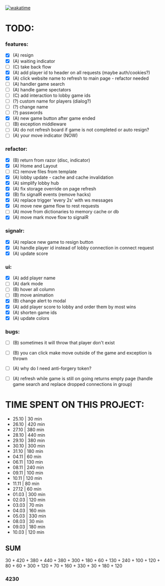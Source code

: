 [![wakatime](https://wakatime.com/badge/user/9f5e6603-f83c-481f-833b-fe7bf79e0c30/project/018b68c1-e566-4e5c-bee2-82f802d59d27.svg)](https://wakatime.com/badge/user/9f5e6603-f83c-481f-833b-fe7bf79e0c30/project/018b68c1-e566-4e5c-bee2-82f802d59d27)

# TODO:
### features:
- [x] (A) resign
- [x] (A) waiting indicator
- [ ] (C) take back flow
- [x] (A) add player id to header on all requests (maybe auth/cookies?)
- [x] (A) click website name to refresh to main page - refactor needed 
- [ ] (A) handler game search
- [ ] (A) handle game spectators
- [ ] (C) add interaction to lobby game ids
- [ ] (?) custom name for players (dialog?)
- [ ] (?) change name
- [ ] (?) passwords
- [x] (A) new game button after game ended
- [ ] (B) exception middleware 
- [ ] (A) do not refresh board if game is not completed or auto resign?
- [ ] (A) your move indicator (NOW)

### refactor:
- [x] (B) return from razor (disc, indicator)
- [x] (A) Home and Layout
- [ ] (C) remove files from template
- [x] (A) lobby update - cache and cache invalidation
- [x] (A) simplify lobby hub
- [x] (A) fix storage override on page refresh
- [x] (B) fix signalR events (remove hacks)
- [x] (A) replace trigger 'every 2s' with ws messages  
- [x] (A) move new game flow to rest requests
- [ ] (A) move from dictionaries to memory cache or db
- [x] (A) move mark move flow to signalR  
 
### signalr:
- [x] (A) replace new game to resign button
- [x] (A) handle player id instead of lobby connection in connect request
- [x] (A) update score  

### ui:
- [x] (A) add player name
- [ ] (A) dark mode
- [ ] (B) hover all column
- [ ] (B) move animation
- [x] (B) change alert to modal
- [x] (A) add player score to lobby and order them by most wins
- [x] (A) shorten game ids
- [x] (A) update colors

### bugs:
- [ ] (B) sometimes it will throw that player don't exist
- [ ] (B) you can click make move outside of the game and exception is thrown  
- [ ] (A) why do I need anti-forgery token? 
- [ ] (A) refresh while game is still on going returns empty page (handle game search and replace dropped connections in group)


# TIME SPENT ON THIS PROJECT:
- 25.10 | 30 min
- 26.10 | 420 min
- 27.10 | 380 min
- 28.10 | 440 min
- 29.10 | 380 min
- 30.10 | 300 min
- 31.10 | 180 min
- 04.11 | 60 min
- 06.11 | 130 min
- 08.11 | 240 min
- 09.11 | 100 min
- 10.11 | 120 min
- 11.11 | 80 min
- 27.12 | 60 min
- 01.03 | 300 min
- 02.03 | 120 min
- 03.03 | 70 min
- 04.03 | 160 min
- 05.03 | 330 min
- 08.03 | 30 min
- 09.03 | 180 min
- 10.03 | 120 min

## SUM
30 + 420 + 380 + 440 + 380 + 300 + 180 + 60 + 130 + 240 + 100 + 120 + 80 + 60 + 300 + 120 + 70 + 160 + 330 + 30 + 180 + 120
### 4230

